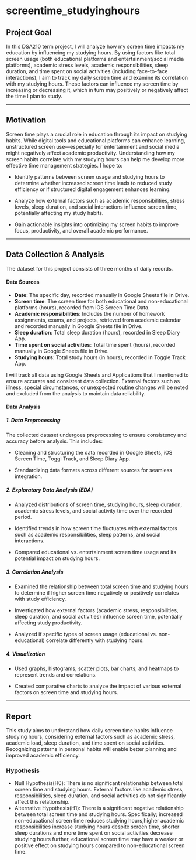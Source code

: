 # screentime_studyinghours
## **Project Goal**
In this DSA210 term project, I will analyze how my screen time impacts my education by influencing my studying hours. By using factors like total screen usage (both educational platforms and entertainment/social media platforms), academic stress levels, academic responsibilities, sleep duration, and time spent on social activities (including face-to-face interactions), I aim to track my daily screen time and examine its correlation with my studying hours. These factors can influence my screen time by increasing or decreasing it, which in turn may positively or negatively affect the time I plan to study.

---

## **Motivation**
Screen time plays a crucial role in education through its impact on studying habits. While digital tools and educational platforms can enhance learning, unstructured screen use—especially for entertainment and social media might negatively affect academic productivity. Understanding how my screen habits correlate with my studying hours can help me develop more effective time management strategies. I hope to:
- Identify patterns between screen usage and studying hours to determine whether increased screen time leads to reduced study efficiency or if structured digital engagement enhances learning.

- Analyze how external factors such as academic responsibilities, stress levels, sleep duration, and social interactions influence screen time, potentially affecting my study habits.

- Gain actionable insights into optimizing my screen habits to improve focus, productivity, and overall academic performance.

---

## **Data Collection & Analysis**
The dataset for this project consists of three months of daily records. 

#### **Data Sources**
- **Date**: The specific day, recorded manually in Google Sheets file in Drive. 
- **Screen time**: The screen time for both educational and non-educational platforms (hours), recorded from iOS Screen Time Data. 
- **Academic responsibilities**: Includes the number of homework assignments, exams, and projects, retrieved from academic calendar and recorded manually in Google Sheets file in Drive.
- **Sleep duration**: Total sleep duration (hours), recorded in Sleep Diary App.
- **Time spent on social activities**: Total time spent (hours), recorded manually in Google Sheets file in Drive.
- **Studying hours**: Total study hours (in hours), recorded in Toggle Track App.

I will track all data using Google Sheets and Applications that I mentioned to ensure accurate and consistent data collection. External factors such as illness, special circumstances, or unexpected routine changes will be noted and excluded from the analysis to maintain data reliability.

#### **Data Analysis** 

##### **1. Data Preprocessing**
The collected dataset undergoes preprocessing to ensure consistency and accuracy before analysis. This includes:

- Cleaning and structuring the data recorded in Google Sheets, iOS Screen Time, Toggl Track, and Sleep Diary App.

- Standardizing data formats across different sources for seamless integration.

##### **2. Exploratory Data Analysis (EDA)** 
- Analyzed distributions of screen time, studying hours, sleep duration, academic stress levels, and social activity time over the recorded period.

- Identified trends in how screen time fluctuates with external factors such as academic responsibilities, sleep patterns, and social interactions.

- Compared educational vs. entertainment screen time usage and its potential impact on studying hours.

##### **3. Correlation Analysis**
- Examined the relationship between total screen time and studying hours to determine if higher screen time negatively or positively correlates with study efficiency.

- Investigated how external factors (academic stress, responsibilities, sleep duration, and social activities) influence screen time, potentially affecting study productivity.
- Analyzed if specific types of screen usage (educational vs. non-educational) correlate differently with studying hours.

##### **4. Visualization**
- Used graphs, histograms, scatter plots, bar charts, and heatmaps to represent trends and correlations.

- Created comparative charts to analyze the impact of various external factors on screen time and studying hours.

---

## **Report**
This study aims to understand how daily screen time habits influence studying hours, considering external factors such as academic stress, academic load, sleep duration, and time spent on social activities. Recognizing patterns in personal habits will enable better planning and improved academic efficiency.

### **Hypothesis**
- Null Hypothesis(H0): There is no significant relationship between total screen time and studying hours. External factors like academic stress, responsibilities, sleep duration, and social activities do not significantly affect this relationship.
- Alternative Hypothesis(H1): There is a significant negative relationship between total screen time and studying hours. Specifically;  increased non-educational screen time reduces studying hours,higher academic responsibilities increase studying hours despite screen time, shorter sleep durations and more time spent on social activities decrease studying hours further, educational screen time may have a weaker or positive effect on studying hours compared to non-educational screen time.




















